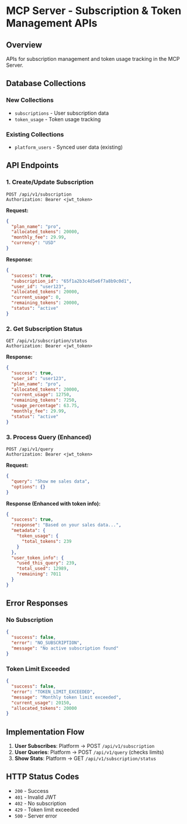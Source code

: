 # MCP Server - Subscription & Token Management APIs

## Overview

APIs for subscription management and token usage tracking in the MCP Server.

## Database Collections

### New Collections
- `subscriptions` - User subscription data
- `token_usage` - Token usage tracking

### Existing Collections
- `platform_users` - Synced user data (existing)

## API Endpoints

### 1. Create/Update Subscription
```http
POST /api/v1/subscription
Authorization: Bearer <jwt_token>
```

**Request:**
```json
{
  "plan_name": "pro",
  "allocated_tokens": 20000,
  "monthly_fee": 29.99,
  "currency": "USD"
}
```

**Response:**
```json
{
  "success": true,
  "subscription_id": "65f1a2b3c4d5e6f7a8b9c0d1",
  "user_id": "user123",
  "allocated_tokens": 20000,
  "current_usage": 0,
  "remaining_tokens": 20000,
  "status": "active"
}
```

### 2. Get Subscription Status
```http
GET /api/v1/subscription/status
Authorization: Bearer <jwt_token>
```

**Response:**
```json
{
  "success": true,
  "user_id": "user123",
  "plan_name": "pro",
  "allocated_tokens": 20000,
  "current_usage": 12750,
  "remaining_tokens": 7250,
  "usage_percentage": 63.75,
  "monthly_fee": 29.99,
  "status": "active"
}
```

### 3. Process Query (Enhanced)
```http
POST /api/v1/query
Authorization: Bearer <jwt_token>
```

**Request:**
```json
{
  "query": "Show me sales data",
  "options": {}
}
```

**Response (Enhanced with token info):**
```json
{
  "success": true,
  "response": "Based on your sales data...",
  "metadata": {
    "token_usage": {
      "total_tokens": 239
    }
  },
  "user_token_info": {
    "used_this_query": 239,
    "total_used": 12989,
    "remaining": 7011
  }
}
```

## Error Responses

### No Subscription
```json
{
  "success": false,
  "error": "NO_SUBSCRIPTION",
  "message": "No active subscription found"
}
```

### Token Limit Exceeded
```json
{
  "success": false,
  "error": "TOKEN_LIMIT_EXCEEDED",
  "message": "Monthly token limit exceeded",
  "current_usage": 20150,
  "allocated_tokens": 20000
}
```

## Implementation Flow

1. **User Subscribes**: Platform → POST `/api/v1/subscription`
2. **User Queries**: Platform → POST `/api/v1/query` (checks limits)
3. **Show Stats**: Platform → GET `/api/v1/subscription/status`

## HTTP Status Codes

- `200` - Success
- `401` - Invalid JWT
- `402` - No subscription
- `429` - Token limit exceeded
- `500` - Server error